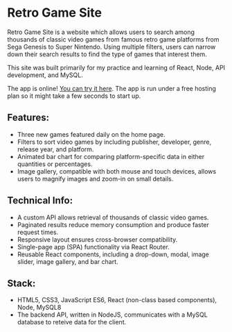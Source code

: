 # Retro Game Site

Retro Game Site is a website which allows users to search among thousands of classic
video games from famous retro game platforms from Sega Genesis to Super Nintendo.
Using multiple filters, users can narrow down their search results to find the
type of games that interest them.

This site was built primarily for my practice and learning of React, Node, API development, and MySQL.

The app is online! [You can try it here](https://retro-games-3yy4.onrender.com/). The app is run under
a free hosting plan so it might take a few seconds to start up.

## Features:
- Three new games featured daily on the home page.
- Filters to sort video games by including publisher, developer, genre, release year, and platform.
- Animated bar chart for comparing platform-specific data in either quantities or percentages.
- Image gallery, compatible with both mouse and touch devices, allows users to magnify images and zoom-in on small details.

## Technical Info:
- A custom API allows retrieval of thousands of classic video games.
- Paginated results reduce memory consumption and produce faster request times.
- Responsive layout ensures cross-browser compatibility.
- Single-page app (SPA) functionality via React Router.
- Reusable React components, including a drop-down, modal, image slider, image gallery, and bar chart.

## Stack:
- HTML5, CSS3, JavaScript ES6, React (non-class based components), Node, MySQL8
- The backend API, written in NodeJS, communicates with a MySQL database to reteive data for the client.